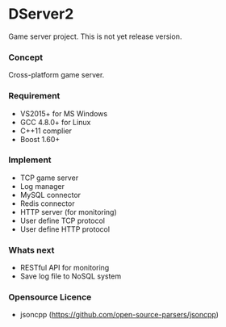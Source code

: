 # DServer2
Game server project.
This is not yet release version.

### Concept
Cross-platform game server.

### Requirement
* VS2015+ for MS Windows
* GCC 4.8.0+ for Linux
* C++11 complier
* Boost 1.60+

### Implement
* TCP game server
* Log manager
* MySQL connector
* Redis connector
* HTTP server (for monitoring)
* User define TCP protocol
* User define HTTP protocol

### Whats next
* RESTful API for monitoring
* Save log file to NoSQL system

### Opensource Licence
* jsoncpp (https://github.com/open-source-parsers/jsoncpp)

